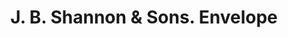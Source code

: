 ---
doi: 10.7916/D8D52024
date_other: '1888'
date_other_textual: '1888'
form: printed ephemera
genre:
- Envelopes
name:
- J. B. Shannon & Sons
object_in_context_url: https://biggert.cul.columbia.edu/items/view/ave_biggert_01416
subject_hierarchical_geographic:
- Philadelphia, Pennsylvania, United States
subject_name:
- J. B. Shannon & Sons
title: J. B. Shannon & Sons. Envelope
sort_title: J. B. Shannon & Sons. Envelope
call_number: ave_biggert_01416
coordinates:
- 40.00944444444445,-75.13333333333334
pid: ave_biggert_01416
identifiers: ave_biggert_01416
permalink: /biggert/ave_biggert_01416/
layout: iiif-image-page
---